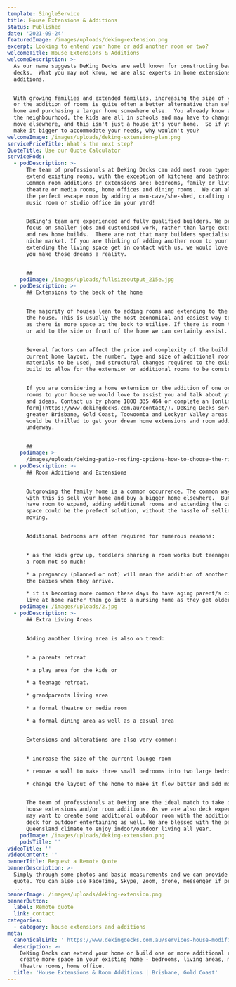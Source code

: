 ```yaml
---
template: SingleService
title: House Extensions & Additions
status: Published
date: '2021-09-24'
featuredImage: /images/uploads/deking-extension.png
excerpt: Looking to entend your home or add another room or two?
welcomeTitle: House Extensions & Additions
welcomeDescription: >-
  As our name suggests DeKing Decks are well known for constructing beautiful
  decks.  What you may not know, we are also experts in home extensions and room
  additions.


  With growing families and extended families, increasing the size of your home
  or the addition of rooms is quite often a better alternative than selling your
  home and purchasing a larger home somewhere else.  You already know and love
  the neighbourhood, the kids are all in schools and may have to change if you
  move elsewhere, and this isn't just a house it's your home.  So if you can
  make it bigger to accommodate your needs, why wouldn't you?
welcomeImage: /images/uploads/deking-extension-plan.png
servicePriceTitle: What's the next step?
QuoteTitle: Use our Quote Calculator
servicePods:
  - podDescription: >-
      The team of professionals at DeKing Decks can add most room types or
      extend existing rooms, with the exception of kitchens and bathrooms. 
      Common room additions or extensions are: bedrooms, family or living rooms,
      theatre or media rooms, home offices and dining rooms.  We can also create
      the perfect escape room by adding a man-cave/she-shed, crafting room,
      music room or studio office in your yard!


      DeKing's team are experienced and fully qualified builders. We prefer to
      focus on smaller jobs and customised work, rather than large extensions
      and new home builds.  There are not that many builders specialise in this
      niche market. If you are thinking of adding another room to your home or
      extending the living space get in contact with us, we would love to help
      you make those dreams a reality. 


      ##
    podImage: /images/uploads/fullsizeoutput_215e.jpg
  - podDescription: >-
      ## Extensions to the back of the home


      The majority of houses lean to adding rooms and extending to the rear of
      the house. This is usually the most economical and easiest way to proceed,
      as there is more space at the back to utilise. If there is room to extend
      or add to the side or front of the home we can certainly assist.


      Several factors can affect the price and complexity of the build. The
      current home layout, the number, type and size of additional rooms,
      materials to be used, and structural changes required to the existing
      build to allow for the extension or additional rooms to be constructed.


      If you are considering a home extension or the addition of one or more
      rooms to your house we would love to assist you and talk about your plans
      and ideas. Contact us by phone 1800 335 464 or complete an [online enquiry
      form](https://www.dekingdecks.com.au/contact/). DeKing Decks service
      greater Brisbane, Gold Coast, Toowoomba and Lockyer Valley areas and we
      would be thrilled to get your dream home extensions and room additions
      underway.


      ##
    podImage: >-
      /images/uploads/deking-patio-roofing-options-how-to-choose-the-right-patio-roof-and-why-they’re-always-a-good-option.jpg
  - podDescription: >-
      ## Room Additions and Extensions


      Outgrowing the family home is a common occurrence. The common way to deal
      with this is sell your home and buy a bigger home elsewhere.  But if you
      have room to expand, adding additional rooms and extending the current
      space could be the prefect solution, without the hassle of selling and
      moving.


      Additional bedrooms are often required for numerous reasons: 


      * as the kids grow up, toddlers sharing a room works but teenagers sharing
      a room not so much!

      * a pregnancy (planned or not) will mean the addition of another room for
      the babies when they arrive.

      * it is becoming more common these days to have aging parent/s come and
      live at home rather than go into a nursing home as they get older.
    podImage: /images/uploads/2.jpg
  - podDescription: >-
      ## Extra Living Areas


      Adding another living area is also on trend: 


      * a parents retreat

      * a play area for the kids or 

      * a teenage retreat. 

      * grandparents living area

      * a formal theatre or media room

      * a formal dining area as well as a casual area


      Extensions and alterations are also very common:


      * increase the size of the current lounge room

      * remove a wall to make three small bedrooms into two large bedrooms

      * change the layout of the home to make it flow better and add more space


      The team of professionals at DeKing are the ideal match to take on your
      house extensions and/or room additions. As we are also deck experts you
      may want to create some additional outdoor room with the addition of a
      deck for outdoor entertaining as well. We are blessed with the perfect
      Queensland climate to enjoy indoor/outdoor living all year.
    podImage: /images/uploads/deking-extension.png
    podsTitle: ''
videoTitle: ''
videoContent: ''
bannerTitle: Request a Remote Quote
bannerDescription: >-
  Simply through some photos and basic measurements and we can provide you a
  quote. You can also use FaceTime, Skype, Zoom, drone, messenger if preferred
  ...
bannerImage: /images/uploads/deking-extension.png
bannerButton:
  label: Remote quote
  link: contact
categories:
  - category: house extensions and additions
meta:
  canonicalLink: ' https://www.dekingdecks.com.au/services-house-modifications/house-extension-addition/'
  description: >-
    DeKing Decks can extend your home or build one or more additional rooms to
    create more space in your existing home - bedrooms, living areas, media or
    theatre rooms, home office.
  title: 'House Extensions & Room Additions | Brisbane, Gold Coast'
---
```


